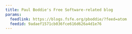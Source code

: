 ```yaml
---
title: Paul Boddie's Free Software-related blog
params:
  feedlink: https://blogs.fsfe.org/pboddie/?feed=atom
  feedid: 9adaef1571cb036fce616d626a4d1e76
---
```

